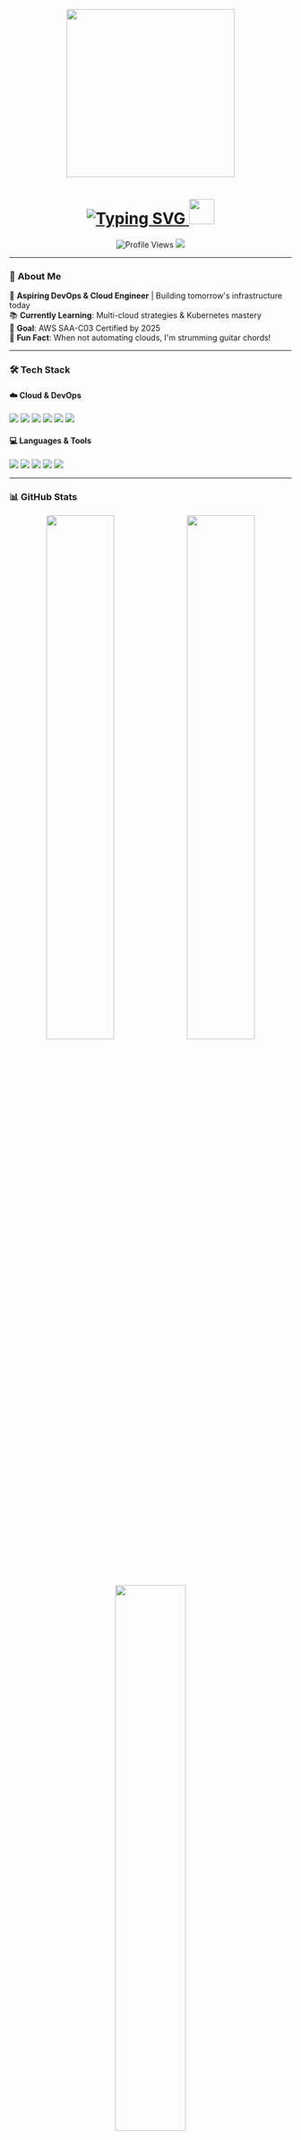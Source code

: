 <div align="center">
  <img height="300" src=https://user-images.githubusercontent.com/74038190/235224431-e8c8c12e-6826-47f1-89fb-2ddad83b3abf.gif  />
</div>
<h1 align="center">
  <a href="https://git.io/typing-svg">
    <img src="https://readme-typing-svg.herokuapp.com?font=Fira+Code&size=30&duration=3000&pause=1000&color=22C55E&center=true&vCenter=true&width=500&lines=Hey+there%2C+I'm+Suresh+Bk!;DevOps+Enthusiast☁️;Cloud+Adventurer🚀;Automation+Geek🤖" alt="Typing SVG" />
  </a>
  <img src="https://media4.giphy.com/media/v1.Y2lkPTc5MGI3NjExNGVzYWpmb3c1dTU2amhpemtxajB3a29rcXI4NnQzbmJ4cHZ5dHFreCZlcD12MV9pbnRlcm5hbF9naWZfYnlfaWQmY3Q9cw/6A3wecy5U7aI9lNJVH/giphy.gif" width="45px" height="45px" />
</h1>
<div align="center">
  <img src="https://komarev.com/ghpvc/?username=tezen96&color=blueviolet&style=flat" alt="Profile Views" /> 
  <a href="https://linkedin.com/in/bksuresh"><img src="https://img.shields.io/badge/-Connect%20on%20LinkedIn-0077B5?logo=linkedin&logoColor=white"/></a>
</div>

---
### 🌟 **About Me**
🚀 **Aspiring DevOps & Cloud Engineer** | Building tomorrow's infrastructure today  
📚 **Currently Learning**: Multi-cloud strategies & Kubernetes mastery  
🎯 **Goal**: AWS SAA-C03 Certified by 2025  
🎸 **Fun Fact**: When not automating clouds, I'm strumming guitar chords!  

---
### 🛠️ **Tech Stack**
#### ☁️ **Cloud & DevOps**
<img src="https://img.shields.io/badge/AWS-FF9900?logo=amazonaws&logoColor=white"/> <img src="https://img.shields.io/badge/Docker-2496ED?logo=docker&logoColor=white"/> <img src="https://img.shields.io/badge/Kubernetes-326CE5?logo=kubernetes&logoColor=white"/> <img src="https://img.shields.io/badge/Terraform-7B42BC?logo=terraform&logoColor=white"/> <img src="https://img.shields.io/badge/Ansible-EE0000?logo=ansible&logoColor=white"/> <img src="https://img.shields.io/badge/Jenkins-D24939?logo=jenkins&logoColor=white"/>

#### 💻 **Languages & Tools**
<img src="https://img.shields.io/badge/Python-3776AB?logo=python&logoColor=white"/> <img src="https://img.shields.io/badge/Bash-4EAA25?logo=gnu-bash&logoColor=white"/> <img src="https://img.shields.io/badge/Linux-FCC624?logo=linux&logoColor=black"/> <img src="https://img.shields.io/badge/Git-F05032?logo=git&logoColor=white"/> <img src="https://img.shields.io/badge/MySQL-4479A1?logo=mysql&logoColor=white"/> 

---
### 📊 **GitHub Stats**
<div align="center">
  <img src="https://streak-stats.demolab.com?user=tezen96&theme=dark&hide_border=true&border_radius=8&mode=weekly" width="49%"/>
  <img src="https://github-readme-stats.vercel.app/api?username=tezen96&show_icons=true&theme=dark&hide_border=true&count_private=true" width="49%"/>
</div>
<div align="center">
  <img src="https://github-readme-stats-git-masterrstaa-rickstaa.vercel.app/api/top-langs/?username=tezen96&layout=compact&theme=dark&hide_border=true" width="50%"/>
</div>

---
### ✍️ **Daily Mantra**
> **"Sharpen your skills ⚔️**  
> *While others waste time ⏳*  
> **Stay consistent 📖**  
> *While others make excuses ❌*  
> **Achieve your dreams 🚀**  
> *While others just dream ✨"*  

---
### 📫 **Let's Connect!**
[![LinkedIn](https://img.shields.io/badge/-LinkedIn-0077B5?style=for-the-badge&logo=linkedin)](https://www.linkedin.com/in/bksuresh/)
[![Blog](https://img.shields.io/badge/-Tech%20Blog-2962FF?style=for-the-badge&logo=hashnode)](https://sureshbk.hashnode.dev)
[![Email](https://img.shields.io/badge/-Email%20Me-D14836?style=for-the-badge&logo=gmail)](mailto:pingsuresh3@gmail.com)

<div align="center">
  <img src="https://media.giphy.com/media/V25gdutt6iuWc/giphy.gif" alt="drawing" width="250"/>
  <p><i>"The only way to do great work is to love what you do." – Steve Jobs</i></p>
</div>
